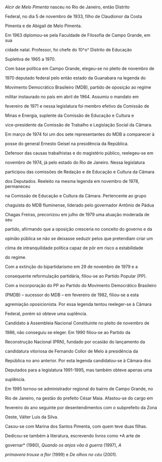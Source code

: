 

*Alcir de Melo* *Pimenta* nasceu no Rio de Janeiro, então Distrito

Federal, no dia 5 de novembro de 1933, filho de Claudionor da Costa

Pimenta e de Abigail de Melo Pimenta.



Em 1963 diplomou-se pela Faculdade de Filosofia de Campo Grande, em sua

cidade natal. Professor, foi chefe do 10^o^ Distrito de Educação

Supletiva de 1965 a 1970.



Com base política em Campo Grande, elegeu-se no pleito de novembro de

1970 deputado federal pelo então estado da Guanabara na legenda do

Movimento Democrático Brasileiro (MDB), partido de oposição ao regime

militar instaurado no país em abril de 1964. Assumiu o mandato em

fevereiro de 1971 e nessa legislatura foi membro efetivo da Comissão de

Minas e Energia, suplente da Comissão de Educação e Cultura e

vice-presidente da Comissão de Trabalho e Legislação Social da Câmara.

Em março de 1974 foi um dos sete representantes do MDB a comparecer à

posse do general Ernesto Geisel na presidência da República.



Defensor das causas trabalhistas e do magistério público, reelegeu-se em

novembro de 1974, já pelo estado do Rio de Janeiro. Nessa legislatura

participou das comissões de Redação e de Educação e Cultura da Câmara

dos Deputados. Reeleito na mesma legenda em novembro de 1978, permaneceu

na Comissão de Educação e Cultura da Câmara. Pertencente ao grupo

chaguista do MDB fluminense, liderado pelo governador Antônio de Pádua

Chagas Freiras, preconizou em julho de 1979 uma atuação moderada de seu

partido, afirmando que a oposição cresceria no conceito do governo e da

opinião pública se não se deixasse seduzir pelos que pretendiam criar um

clima de intranquilidade política capaz de pôr em risco a estabilidade

do regime.



Com a extinção do bipartidarismo em 29 de novembro de 1979 e a

consequente reformulação partidária, filiou-se ao Partido Popular (PP).



Com a incorporação do PP ao Partido do Movimento Democrático Brasileiro

(PMDB) – sucessor do MDB – em fevereiro de 1982, filiou-se a esta

agremiação oposicionista. Por essa legenda tentou reeleger-se à Câmara

Federal, porém só obteve uma suplência.



Candidato à Assembleia Nacional Constituinte no pleito de novembro de

1986, não conseguiu se eleger. Em 1990 filiou-se ao Partido da

Reconstrução Nacional (PRN), fundado por ocasião do lançamento da

candidatura vitoriosa de Fernando Collor de Melo à presidência da

República no ano anterior. Por esta legenda candidatou-se à Câmara dos

Deputados para a legislatura 1991-1995, mas também obteve apenas uma

suplência.



Em 1995 tornou-se administrador regional do bairro de Campo Grande, no

Rio de Janeiro, na gestão do prefeito César Maia. Afastou-se do cargo em

fevereiro do ano seguinte por desentendimentos com o subprefeito da Zona

Oeste, Válter Luís da Silva.



Casou-se com Marina dos Santos Pimenta, com quem teve duas filhas.



Dedicou-se também à literatura, escrevendo livros como *A arte de

governar* (1980), *Quando os* *anjos vão à guerra* (1997), *A*

*primavera trouxe a flor* (1999) e *De* *olhos* *no céu* (2001).



